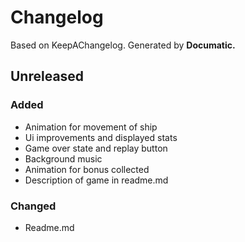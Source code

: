 # Changelog

Based on KeepAChangelog.
Generated by **Documatic.**

## Unreleased

### Added

* Animation for movement of ship
* Ui improvements and displayed stats
* Game over state and replay button
* Background music
* Animation for bonus collected
* Description of game in readme.md

### Changed

* Readme.md

